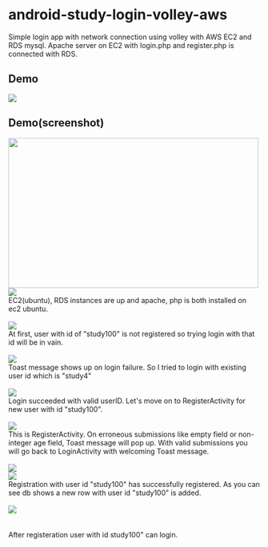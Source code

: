 # android-study-login-volley-aws
Simple login app with network connection using volley with AWS EC2 and RDS mysql. Apache server on EC2 with login.php and register.php is connected with RDS.

## Demo
<div>
  <img src="https://github.com/ferrarijh/android-study-login-volley-aws/blob/master/demo/demo-login.gif">
</div>

## Demo(screenshot)
<div>
  <img src="https://github.com/ferrarijh/android-study-login-aws/blob/master/demo/instance.png" width="500px" height="300px">
</div>
<div>
  <img src="https://github.com/ferrarijh/android-study-login-aws/blob/master/demo/php.png">
</div>
EC2(ubuntu), RDS instances are up and apache, php is both installed on ec2 ubuntu.
<br></br>
<div>
  <img src="https://github.com/ferrarijh/android-study-login-aws/blob/master/demo/1.png">
</div>
At first, user with id of "study100" is not registered so trying login with that id will be in vain.
<br></br>
<div>
  <img src="https://github.com/ferrarijh/android-study-login-aws/blob/master/demo/2.png">
</div>
Toast message shows up on login failure. So I tried to login with existing user id which is "study4"
<br></br>
<div>
  <img src="https://github.com/ferrarijh/android-study-login-aws/blob/master/demo/3.png">
</div>
Login succeeded with valid userID. Let's move on to RegisterActivity for new user with id "study100".
<br></br>
<div>
  <img src="https://github.com/ferrarijh/android-study-login-aws/blob/master/demo/empty-age.png">
</div>
This is RegisterActivity. On erroneous submissions like empty field or non-integer age field, Toast message will pop up.
With valid submissions you will go back to LoginActivity with welcoming Toast message.
<br></br>
<div>
  <img src="https://github.com/ferrarijh/android-study-login-aws/blob/master/demo/4.png">
</div>
<div>
  <img src="https://github.com/ferrarijh/android-study-login-aws/blob/master/demo/registered.png">
</div>
Registration with user id "study100" has successfully registered. As you can see db shows a new row with user id "study100" is added.
<br></br>
<div>
  <img src="https://github.com/ferrarijh/android-study-login-aws/blob/master/demo/5.png">
</div>
<br></br>
After registeration user with id study100" can login.
